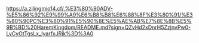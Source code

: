 https://a.zilingmio14.cf/,%E3%80%90ADV-%E5%86%92%E9%99%A9%E6%B8%B8%E6%88%8F%E3%80%91/%E3%80%90PC%E3%80%91%E5%90%8E%E5%AE%AB%E7%8E%8B%E5%9B%BD%20HaremKingdom/README.md?sign=QZvHd2xDnrH5ZzjnvPw0-LyCyOtTgsLx_lyarfxJRjk%3D%3A0